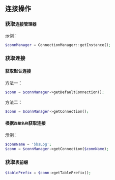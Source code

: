 ## 连接操作

### 获取`连接管理器`

示例：
```php
$connManager = ConnectionManager::getInstance();
```

### 获取连接

#### 获取默认连接

方法一：
```php
$conn = $connManager->getDefaultConnection();
```

方法二：
```php
$conn = $connManager->getConnection();
```

#### 根据`连接名称`获取连接

示例：
```php
$connName = 'bbsLog';
$conn = $connManager->getConnection($connName);
```

### 获取`表前缀`

```php
$tablePrefix = $conn->getTablePrefix();
```


